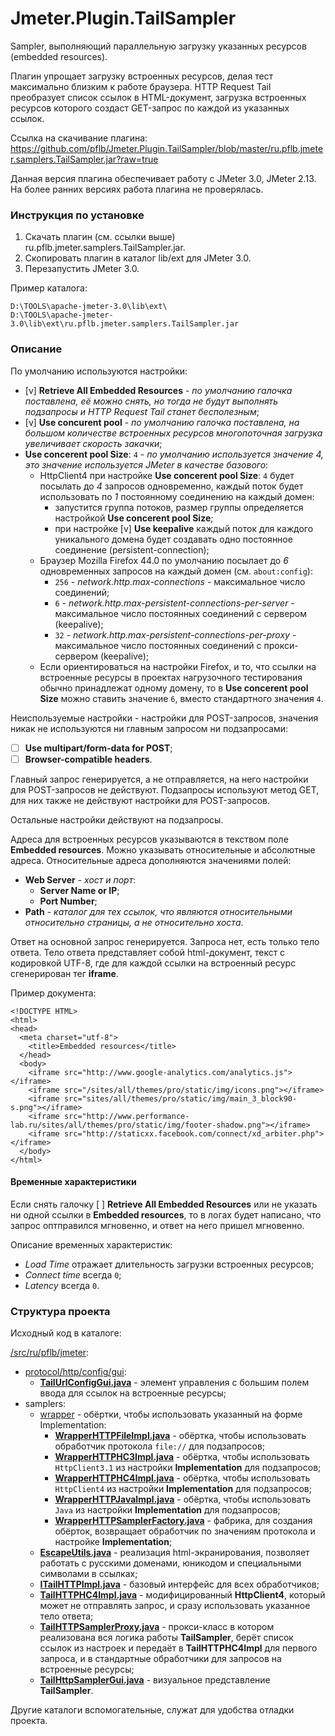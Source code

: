 # Jmeter.Plugin.TailSampler
Sampler, выполняющий параллельную загрузку указанных ресурсов (embedded resources).

Плагин упрощает загрузку встроенных ресурсов, делая тест максимально близким к работе браузера.
HTTP Request Tail преобразует список ссылок в HTML-документ, загрузка встроенных ресурсов которого создаст GET-запрос по каждой из указанных ссылок.

Ссылка на скачивание плагина: https://github.com/pflb/Jmeter.Plugin.TailSampler/blob/master/ru.pflb.jmeter.samplers.TailSampler.jar?raw=true

Данная версия плагина обеспечивает работу с JMeter 3.0, JMeter 2.13. На более ранних версиях работа плагина не проверялась.

### Инструкция по установке

1. Скачать плагин (см. ссылки выше) ru.pflb.jmeter.samplers.TailSampler.jar.
2. Скопировать плагин в каталог lib/ext для JMeter 3.0.
3. Перезапустить JMeter 3.0.

Пример каталога:

	D:\TOOLS\apache-jmeter-3.0\lib\ext\
	D:\TOOLS\apache-jmeter-3.0\lib\ext\ru.pflb.jmeter.samplers.TailSampler.jar

### Описание

По умолчанию используются настройки:

- [v] **Retrieve All Embedded Resources** - *по умолчанию галочка поставлена, её можно снять, но тогда не будут выполнять подзапросы и HTTP Request Tail станет бесполезным*;
- [v] **Use concurent pool** - *по умолчанию галочка поставлена, на большом количестве встроенных ресурсов многопоточная загрузка увеличивает скорость закачки*;
- **Use concerent pool Size**: `4` - *по умолчанию используется значение 4, это значение используется JMeter в качестве базового*:
	- HttpClient4 при настройке **Use concerent pool Size**: `4` будет посылать до *4* запросов одновременно, каждый поток будет использовать по *1* постоянному соединению на каждый домен:
		- запустится группа потоков, размер группы определяется настройкой  **Use concerent pool Size**;
		- при настройке [v] **Use keepalive** каждый поток для каждого уникального домена будет создавать одно постоянное соединение (persistent-connection);
	- Браузер Mozilla Firefox 44.0 по умолчанию посылает до *6* одновременных запросов на каждый домен (см. ``about:config``):
		- `256` - *network.http.max-connections* - максимальное число соединений;
		- `6` - *network.http.max-persistent-connections-per-server* - максимальное число постоянных соединений с сервером (keepalive);
		- `32` - *network.http.max-persistent-connections-per-proxy* - максимальное число постоянных соединений с прокси-сервером (keepalive);
	- Если ориентироваться на настройки Firefox, и то, что ссылки на встроенные ресурсы в проектах нагрузочного тестирования обычно принадлежат одному домену, то в **Use concerent pool Size** можно ставить значение ``6``, вместо стандартного значения ``4``.

Неиспользуемые настройки - настройки для POST-запросов, значения никак не используются ни главным запросом ни подзапросами:

- [ ] **Use multipart/form-data for POST**;
- [ ] **Browser-compatible headers**.

Главный запрос генерируется, а не отправляется, на него настройки для POST-запросов не действуют. Подзапросы используют метод GET, для них также не действуют настройки для POST-запросов.

Остальные настройки действуют на подзапросы.

Адреса для встроенных ресурсов указываются в текством поле **Embedded resources**. Можно указывать относительные и абсолютные адреса. Относительные адреса дополняются значениями полей:

- **Web Server** - *хост и порт*:
	- **Server Name or IP**;
	- **Port Number**;
- **Path** - *каталог для тех ссылок, что являются относительными относительно страницы, а не относительно хоста*.

Ответ на основной запрос генерируется. Запроса нет, есть только тело ответа.
Тело ответа представляет собой html-документ, текст с кодировкой UTF-8, где для каждой ссылки на встроенный ресурс сгенерирован тег **iframe**.

Пример документа:

	<!DOCTYPE HTML>
	<html>
	<head>
	  <meta charset="utf-8">
		<title>Embedded resources</title>
	  </head>
	  <body>
		<iframe src="http://www.google-analytics.com/analytics.js"></iframe>
		<iframe src="/sites/all/themes/pro/static/img/icons.png"></iframe>
		<iframe src="sites/all/themes/pro/static/img/main_3_block90-s.png"></iframe>
		<iframe src="http://www.performance-lab.ru/sites/all/themes/pro/static/img/footer-shadow.png"></iframe>
		<iframe src="http://staticxx.facebook.com/connect/xd_arbiter.php"></iframe>
	  </body>
	</html>

#### Временные характеристики
Если снять галочку [ ] **Retrieve All Embedded Resources** или не указать ни одной ссылки в **Embedded resources**, то в логах будет написано, что запрос оптправился мгновенно, и ответ на него пришел мгновенно.

Описание временных характеристик:

- *Load Time* отражает длительность загрузки встроенных ресурсов;
- *Connect time* всегда `0`;
- *Latency* всегда `0`.

### Структура проекта

Исходный код в каталоге:

[/src/ru/pflb/jmeter](https://git.performance-lab.ru/v.smirnov/Jmeter.Plugin.TailSampler/tree/master/ru.pflb.jmeter.samplers.TailSampler/src/ru/pflb/jmeter):

- [protocol/http/config/gui](https://git.performance-lab.ru/v.smirnov/Jmeter.Plugin.TailSampler/tree/master/ru.pflb.jmeter.samplers.TailSampler/src/ru/pflb/jmeter/protocol/http/config/gui):
	- **[TailUrlConfigGui.java](https://git.performance-lab.ru/v.smirnov/Jmeter.Plugin.TailSampler/blob/master/ru.pflb.jmeter.samplers.TailSampler/src/ru/pflb/jmeter/protocol/http/config/gui/TailUrlConfigGui.java)** - элемент управления с большим полем ввода для ссылок на встроенные ресурсы;
- samplers:
	- [wrapper](https://git.performance-lab.ru/v.smirnov/Jmeter.Plugin.TailSampler/tree/master/ru.pflb.jmeter.samplers.TailSampler/src/ru/pflb/jmeter/samplers/wrapper) - обёртки, чтобы использовать указанный на форме Implementation:
		- **[WrapperHTTPFileImpl.java](https://git.performance-lab.ru/v.smirnov/Jmeter.Plugin.TailSampler/tree/master/ru.pflb.jmeter.samplers.TailSampler/src/ru/pflb/jmeter/samplers/wrapper/WrapperHTTPFileImpl.java)** - обёртка, чтобы использовать обработчик протокола `file://` для подзапросов;
		- **[WrapperHTTPHC3Impl.java](https://git.performance-lab.ru/v.smirnov/Jmeter.Plugin.TailSampler/tree/master/ru.pflb.jmeter.samplers.TailSampler/src/ru/pflb/jmeter/samplers/wrapper/WrapperHTTPHC3Impl.java)** - обёртка, чтобы использовать `HttpClient3.1` из настройки **Implementation** для подзапросов;
		- **[WrapperHTTPHC4Impl.java](https://git.performance-lab.ru/v.smirnov/Jmeter.Plugin.TailSampler/tree/master/ru.pflb.jmeter.samplers.TailSampler/src/ru/pflb/jmeter/samplers/wrapper/WrapperHTTPHC4Impl.java)** - обёртка, чтобы использовать `HttpClient4` из настройки **Implementation** для подзапросов;
		- **[WrapperHTTPJavaImpl.java](https://git.performance-lab.ru/v.smirnov/Jmeter.Plugin.TailSampler/tree/master/ru.pflb.jmeter.samplers.TailSampler/src/ru/pflb/jmeter/samplers/wrapper/WrapperHTTPJavaImpl.java)** - обёртка, чтобы использовать `Java` из настройки **Implementation** для подзапросов;
		- **[WrapperHTTPSamplerFactory.java](https://git.performance-lab.ru/v.smirnov/Jmeter.Plugin.TailSampler/tree/master/ru.pflb.jmeter.samplers.TailSampler/src/ru/pflb/jmeter/samplers/wrapper/WrapperHTTPSamplerFactory.java)** - фабрика, для создания обёрток, возвращает обработчик по значениям протокола и настройке **Implementation**;
	- **[EscapeUtils.java](https://git.performance-lab.ru/v.smirnov/Jmeter.Plugin.TailSampler/tree/master/ru.pflb.jmeter.samplers.TailSampler/src/ru/pflb/jmeter/samplers/EscapeUtils.java)** - реализация html-экранирования, позволяет работать с русскими доменами, юникодом и специальными символами в ссылках;
	- **[ITailHTTPImpl.java](https://git.performance-lab.ru/v.smirnov/Jmeter.Plugin.TailSampler/tree/master/ru.pflb.jmeter.samplers.TailSampler/src/ru/pflb/jmeter/samplers/ITailHTTPImpl.java)** - базовый интерфейс для всех обработчиков;
	- **[TailHTTPHC4Impl.java](https://git.performance-lab.ru/v.smirnov/Jmeter.Plugin.TailSampler/tree/master/ru.pflb.jmeter.samplers.TailSampler/src/ru/pflb/jmeter/samplers/TailHTTPHC4Impl.java)** - модифицированный **HttpClient4**, который может не отправлять запрос, и сразу использовать указанное тело ответа;
	- **[TailHTTPSamplerProxy.java](https://git.performance-lab.ru/v.smirnov/Jmeter.Plugin.TailSampler/tree/master/ru.pflb.jmeter.samplers.TailSampler/src/ru/pflb/jmeter/samplers/TailHTTPSamplerProxy.java)** - прокси-класс в котором реализована вся логика работы **TailSampler**, берёт список ссылок из настроек и передаёт в **TailHTTPHC4Impl** для первого запроса, и в стандартные обработчики для запросов на встроенные ресурсы;
	- **[TailHttpSamplerGui.java](https://git.performance-lab.ru/v.smirnov/Jmeter.Plugin.TailSampler/tree/master/ru.pflb.jmeter.samplers.TailSampler/src/ru/pflb/jmeter/samplers/TailHttpSamplerGui.java)** - визуальное представление **TailSampler**.

Другие каталоги вспомогательные, служат для удобства отладки проекта.
